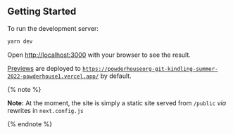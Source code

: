 ## Getting Started

To run the development server:

```bash
yarn dev
```

Open [http://localhost:3000](http://localhost:3000) with your browser to see the result.

[Previews](https://vercel.com/features/previews) are deployed to [`https://powderhouseorg-git-kindling-summer-2022-powderhouse1.vercel.app/`](https://powderhouseorg-git-kindling-summer-2022-powderhouse1.vercel.app/) by default.

{% note %}

**Note:** At the moment, the site is simply a static site served from `/public` _via_ rewrites in `next.config.js`

{% endnote %}